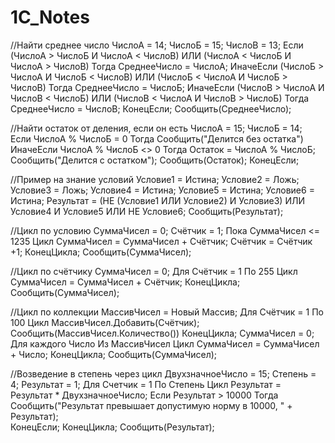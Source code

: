# 1C_Notes
//Найти среднее число
ЧислоА = 14;
ЧислоБ = 15;
ЧислоВ = 13;
Если (ЧислоА > ЧислоБ И ЧислоА < ЧислоВ) ИЛИ (ЧислоА < ЧислоБ И ЧислоА > ЧислоВ) Тогда 
	СреднееЧисло = ЧислоА;
ИначеЕсли (ЧислоБ > ЧислоА И ЧислоБ < ЧислоВ) ИЛИ (ЧислоБ < ЧислоА И ЧислоБ > ЧислоВ) Тогда 
	СреднееЧисло = ЧислоБ;
ИначеЕсли (ЧислоВ > ЧислоА И ЧислоВ < ЧислоБ) ИЛИ (ЧислоВ < ЧислоА И ЧислоВ > ЧислоБ) Тогда 
	СреднееЧисло = ЧислоВ;
КонецЕсли;
Сообщить(СреднееЧисло);

//Найти остаток от деления, если он есть
ЧислоА = 15;
ЧислоБ = 14;     
Если ЧислоА % ЧислоБ = 0 Тогда
	Сообщить("Делится без остатка")
ИначеЕсли ЧислоА % ЧислоБ <> 0 Тогда
	Остаток = ЧислоА % ЧислоБ;
	Сообщить("Делится с остатком");
	Сообщить(Остаток);
КонецЕсли;

//Пример на знание условий
Условие1 = Истина;
Условие2 = Ложь;
Условие3 = Ложь;
Условие4 = Истина;
Условие5 = Истина;
Условие6 = Истина;
Результат = (НЕ (Условие1 ИЛИ Условие2) И Условие3) ИЛИ Условие4 И Условие5 ИЛИ НЕ Условие6;
Сообщить(Результат);

//Цикл по условию
СуммаЧисел = 0;
Счётчик = 1;
Пока СуммаЧисел <= 1235 Цикл
	СуммаЧисел = СуммаЧисел + Счётчик;
	Счётчик = Счётчик +1;
КонецЦикла;
Сообщить(СуммаЧисел);

//Цикл по счётчику
СуммаЧисел = 0;
Для Счётчик = 1 По 255 Цикл 
	СуммаЧисел = СуммаЧисел + Счётчик;
КонецЦикла;
Сообщить(СуммаЧисел);

//Цикл по коллекции
МассивЧисел = Новый Массив;
Для Счётчик = 1 По 100 Цикл
	МассивЧисел.Добавить(Счётчик);
	Сообщить(МассивЧисел.Количество())
КонецЦикла;
СуммаЧисел = 0;
Для каждого Число Из МассивЧисел Цикл
	СуммаЧисел = СуммаЧисел + Число;
КонецЦикла;
Сообщить(СуммаЧисел);

//Возведение в степень через цикл
ДвухзначноеЧисло = 15;
Степень = 4;
Результат = 1;
Для Счетчик = 1 По Степень Цикл
	Результат = Результат * ДвухзначноеЧисло;
Если Результат > 10000 Тогда
	Сообщить("Результат превышает допустимую норму в 10000, " + Результат);  
КонецЕсли;
КонецЦикла;
Сообщить(Результат);
	
